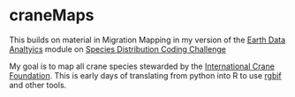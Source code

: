 # craneMaps

This builds on material in Migration Mapping in my version of the
[Earth Data Analtyics](https://github.com/byandell-Tribal/EarthDataAnalytics)
module on
[Species Distribution Coding Challenge](https://github.com/earthlab-education/species-distribution-coding-challenge-byandell)

My goal is to map all crane species stewarded by the
[International Crane Foundation](https://savingcranes.org/).
This is early days of translating from python into R to use
[rgbif](https://www.gbif.org/tool/81747/rgbif)
and other tools.
